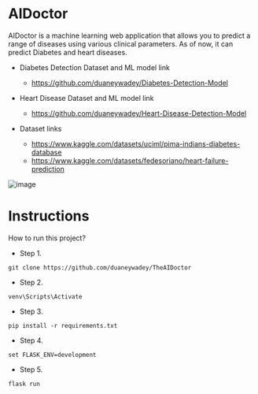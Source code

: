 # AIDoctor 

AIDoctor is a machine learning web application that allows you to predict a range of diseases using various clinical parameters. As of now, it can predict Diabetes and heart diseases. 

* Diabetes Detection Dataset and ML model link
	- https://github.com/duaneywadey/Diabetes-Detection-Model


* Heart Disease Dataset and ML model link
	- https://github.com/duaneywadey/Heart-Disease-Detection-Model

* Dataset links
	- https://www.kaggle.com/datasets/uciml/pima-indians-diabetes-database
	- https://www.kaggle.com/datasets/fedesoriano/heart-failure-prediction

![image](https://user-images.githubusercontent.com/88537860/189066399-f92c094b-2023-4cdf-a9dd-f8cd8a15fdfd.png)


# Instructions
How to run this project? 

* Step 1. 
```
git clone https://github.com/duaneywadey/TheAIDoctor
```

* Step 2. 
```
venv\Scripts\Activate
```

* Step 3. 
```
pip install -r requirements.txt
```

* Step 4.
```
set FLASK_ENV=development
```

* Step 5.
```
flask run  
```

